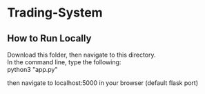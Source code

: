 # Trading-System
## How to Run Locally
Download this folder, then navigate to this directory.  
In the command line, type the following:  
python3 "app.py"

then navigate to localhost:5000 in your browser (default flask port)
